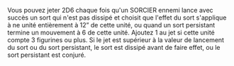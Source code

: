 Vous pouvez jeter 2D6 chaque fois
qu'un SORCIER ennemi lance avec
succès un sort qui n'est pas dissipé et
choisit que l'effet du sort s'applique à
ne unité entièrement à 12” de cette
unité, ou quand un sort persistant
termine un mouvement à 6 de cette
unité. Ajoutez 1 au jet si cette unité
compte 3 figurines ou plus. Si le jet est
supérieur à la valeur de lancement du
sort ou du sort persistant, le sort est
dissipé avant de faire effet, ou le sort
persistant est conjuré.
